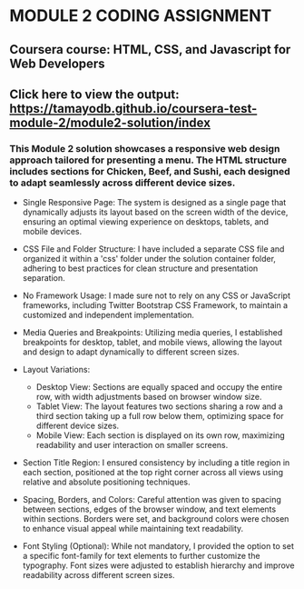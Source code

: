 # MODULE 2 CODING ASSIGNMENT

## Coursera course: HTML, CSS, and Javascript for Web Developers


## Click here to view the output: https://tamayodb.github.io/coursera-test-module-2/module2-solution/index


### This Module 2 solution showcases a responsive web design approach tailored for presenting a menu. The HTML structure includes sections for Chicken, Beef, and Sushi, each designed to adapt seamlessly across different device sizes.

* Single Responsive Page: The system is designed as a single page that dynamically adjusts its layout based on the screen width of the device, ensuring an optimal viewing experience on desktops, tablets, and mobile devices.

* CSS File and Folder Structure: I have included a separate CSS file and organized it within a 'css' folder under the solution container folder, adhering to best practices for clean structure and presentation separation.

* No Framework Usage: I made sure not to rely on any CSS or JavaScript frameworks, including Twitter Bootstrap CSS Framework, to maintain a customized and independent implementation.

* Media Queries and Breakpoints: Utilizing media queries, I established breakpoints for desktop, tablet, and mobile views, allowing the layout and design to adapt dynamically to different screen sizes.

* Layout Variations:

  - Desktop View: Sections are equally spaced and occupy the entire row, with width adjustments based on browser window size.
  - Tablet View: The layout features two sections sharing a row and a third section taking up a full row below them, optimizing space for different device sizes.
  - Mobile View: Each section is displayed on its own row, maximizing readability and user interaction on smaller screens.

* Section Title Region: I ensured consistency by including a title region in each section, positioned at the top right corner across all views using relative and absolute positioning techniques.

* Spacing, Borders, and Colors: Careful attention was given to spacing between sections, edges of the browser window, and text elements within sections. Borders were set, and background colors were chosen to enhance visual appeal while maintaining text readability.

* Font Styling (Optional): While not mandatory, I provided the option to set a specific font-family for text elements to further customize the typography. Font sizes were adjusted to establish hierarchy and improve readability across different screen sizes.
